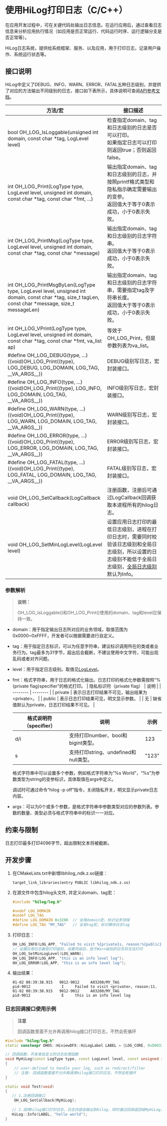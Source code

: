 # 使用HiLog打印日志（C/C++）

在应用开发过程中，可在关键代码处输出日志信息。在运行应用后，通过查看日志信息来分析应用执行情况（如应用是否正常运行、代码运行时序、运行逻辑分支是否正常等）。

HiLog日志系统，提供给系统框架、服务、以及应用，用于打印日志，记录用户操作、系统运行状态等。

## 接口说明

HiLog中定义了DEBUG、INFO、WARN、ERROR、FATAL五种日志级别，并提供了对应的方法输出不同级别的日志，接口如下表所示，具体说明可查阅[API参考文档](../reference/apis-performance-analysis-kit/_hi_log.md)。

| 方法/宏 | 接口描述 |
| -------- | -------- |
| bool OH_LOG_IsLoggable(unsigned int domain, const char \*tag, LogLevel level) | 检查指定domain、tag和日志级别的日志是否可以打印。<br/>如果指定日志可以打印则返回true；否则返回false。 | 
| int OH_LOG_Print(LogType type, LogLevel level, unsigned int domain, const char \*tag, const char \*fmt, ...) | 输出指定domain、tag和日志级别的日志，并按照printf格式类型和隐私指示确定需要输出的变参。<br/>返回值大于等于0表示成功，小于0表示失败。 |
| int OH_LOG_PrintMsg(LogType type, LogLevel level, unsigned int domain, const char *tag, const char *message) | 输出指定domain、tag和日志级别的日志字符串。<br/>返回值大于等于0表示成功，小于0表示失败。 |
| int OH_LOG_PrintMsgByLen(LogType type, LogLevel level, unsigned int domain, const char *tag, size_t tagLen, const char *message, size_t messageLen) | 输出指定domain、tag和日志级别的日志字符串，需要指定tag及字符串长度。<br/>返回值大于等于0表示成功，小于0表示失败。 |
| int OH_LOG_VPrint(LogType type, LogLevel level, unsigned int domain, const char *tag, const char *fmt, va_list ap) | 等效于OH_LOG_Print，但是参数列表为va_list。|
| \#define OH_LOG_DEBUG(type, ...) ((void)OH_LOG_Print((type), LOG_DEBUG, LOG_DOMAIN, LOG_TAG, \_\_VA_ARGS__)) | DEBUG级别写日志，宏封装接口。 |
| \#define OH_LOG_INFO(type, ...) ((void)OH_LOG_Print((type), LOG_INFO, LOG_DOMAIN, LOG_TAG, \_\_VA_ARGS__)) | INFO级别写日志，宏封装接口。 |
| \#define OH_LOG_WARN(type, ...) ((void)OH_LOG_Print((type), LOG_WARN, LOG_DOMAIN, LOG_TAG, \_\_VA_ARGS__)) | WARN级别写日志，宏封装接口。 |
| \#define OH_LOG_ERROR(type, ...) ((void)OH_LOG_Print((type), LOG_ERROR, LOG_DOMAIN, LOG_TAG, \_\_VA_ARGS__)) | ERROR级别写日志，宏封装接口。 |
| \#define OH_LOG_FATAL(type, ...) ((void)OH_LOG_Print((type), LOG_FATAL, LOG_DOMAIN, LOG_TAG, \_\_VA_ARGS__)) | FATAL级别写日志，宏封装接口。 |
| void OH_LOG_SetCallback(LogCallback callback) | 注册函数，注册后可通过LogCallback回调获取本进程所有的hilog日志。|
| void OH_LOG_SetMinLogLevel(LogLevel level)|设置应用日志打印的最低日志级别，进程在打印日志时，需要同时校验该日志级别和全局日志级别，所以设置的日志级别不能低于全局日志级别，[全局日志级别](hilog.md#查看和设置日志级别)默认为Info。|

### 参数解析

> **说明：**
>
> OH_LOG_IsLoggable()和OH_LOG_Print()使用的domain、tag和level应保持一致。

- domain：用于指定输出日志所对应的业务领域，取值范围为0x0000~0xFFFF，开发者可以根据需要进行自定义。

- tag：用于指定日志标识，可以为任意字符串，建议标识调用所在的类或者业务行为。tag最多为31字节，超出后会截断，不建议使用中文字符，可能出现乱码或者对齐问题。

- level：用于指定日志级别。取值见[LogLevel](../reference/apis-performance-analysis-kit/_hi_log.md#loglevel)。

- fmt：格式字符串，用于日志的格式化输出。日志打印的格式化参数需按照“%{private flag}specifier”的格式打印。
  | 隐私标识符（private flag） | 说明 |
  | -------- | -------- |
  | private | 表示日志打印结果不可见，输出结果为&lt;private&gt;。 |
  | public | 表示日志打印结果可见，明文显示参数。 |
  | 无 | 缺省值默认为private，日志打印结果不可见。 |

  | 格式说明符（specifier） | 说明 | 示例 |
  | -------- | -------- | -------- |
  | d/i | 支持打印number、bool和bigint类型。 | 123 |
  | s | 支持打印string、undefined和null类型。 | "123" |

  格式字符串中可以设置多个参数，例如格式字符串为“%s World”，“%s”为参数类型为string的变参标识，具体取值在args中定义。<!--Del-->

  调试时可通过命令“hilog -p off”指令，关闭隐私开关，明文显示private日志内容。
<!--DelEnd-->

- args：可以为0个或多个参数，是格式字符串中参数类型对应的参数列表。参数的数量、类型必须与格式字符串中的标识一一对应。

## 约束与限制

日志打印最多打印4096字节，超出限制文本将被截断。

## 开发步骤

1. 在CMakeLists.txt中新增libhilog_ndk.z.so链接：

   ```
   target_link_libraries(entry PUBLIC libhilog_ndk.z.so)
   ```

2. 在源文件中包含hilog头文件, 并定义domain、tag宏：

   ```c++
   #include "hilog/log.h"
   ```

   ```c++
   #undef LOG_DOMAIN
   #undef LOG_TAG
   #define LOG_DOMAIN 0x3200  // 全局domain宏，标识业务领域
   #define LOG_TAG "MY_TAG"   // 全局tag宏，标识模块日志tag
   ```

3. 打印日志：

   ```c++
   OH_LOG_INFO(LOG_APP, "Failed to visit %{private}s, reason:%{public}d.", url, errno);
   // 设置应用日志最低打印级别，设置完成后，低于Warn级别的日志将无法打印
   OH_LOG_SetMinLogLevel(LOG_WARN);
   OH_LOG_INFO(LOG_APP, "this is an info level log");
   OH_LOG_ERROR(LOG_APP, "this is an info level log");
   ```

4. 输出结果：

   ```
   01-02 08:39:38.915   9012-9012     A03200/MY_TAG                   pid-9012              I     Failed to visit <private>, reason:11.
   01-02 08:39:38.915   9012-9012     A03200/MY_TAG                   pid-9012              E     this is an info level log
   ```

### 日志回调接口使用示例

> **注意**
>
> 回调函数里面不允许再调用hilog接口打印日志，不然会死循环

```c++
#include "hilog/log.h"
static constexpr OHOS::HiviewDFX::HiLogLabel LABEL = {LOG_CORE, 0xD003200, "MY_TAG"};

// 回调函数，开发者自定义的日志处理函数
void MyHiLog(const LogType type, const LogLevel level, const unsigned int domain, const char *tag, const char *msg)
{
    // user-defined to handle your log, such as redirect/filter
    // 注意: 回调函数里面不允许再调用hilog接口打印日志，不然会死循环
}

static void Test(void)
{
   // 1.注册回调接口
    OH_LOG_SetCallback(MyHiLog);
    
   // 2.调用hilog接口打印日志，日志内容会输出到hilog，同时通过回调返回给MyHiLog，开发者可以在MyHiLog中自行处理日志
   HiLog::Info(LABEL, "hello world");
}
```
